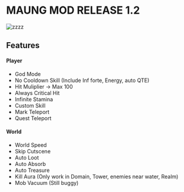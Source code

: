 # MAUNG MOD RELEASE 1.2
![zzzz](https://raw.githubusercontent.com/saefulbarkah/MAUNG-MOD/main/menu.png)

## Features
#### Player
- God Mode
- No Cooldown Skill (Include Inf forte, Energy, auto QTE)
- Hit Muliplier -> Max 100
- Always Critical Hit
- Infinite Stamina
- Custom Skill
- Mark Teleport
- Quest Teleport

#### World
- World Speed
- Skip Cutscene
- Auto Loot
- Auto Absorb
- Auto Treasure
- Kill Aura (Only work in Domain, Tower, enemies near water, Realm)
- Mob Vacuum (Still buggy)